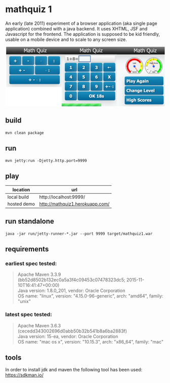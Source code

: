 # mathquiz 1

An early (late 2011) experiment of a browser application (aka single page
application) combined with a java backend. It uses XHTML, JSF and Javascript
for the frontend. The application is supposed to be kid friendly, usable on
a mobile device and to scale to any screen size.

![MathQuiz1 Game](doc/mathquiz1.png "Screenshots")

## build
```
mvn clean package
```

## run
```
mvn jetty:run -Djetty.http.port=9999
```

## play
| location     | url                              |
|--------------|----------------------------------|
| local build  | http://localhost:9999/           |
| hosted demo  | http://mathquiz1.herokuapp.com/  |

## run standalone
```
java -jar run/jetty-runner-*.jar --port 9999 target/mathquiz1.war
```

## requirements
### earliest spec tested:

> Apache Maven 3.3.9 (bb52d8502b132ec0a5a3f4c09453c07478323dc5; 2015-11-10T16:41:47+00:00)  
> Java version: 1.8.0_201, vendor: Oracle Corporation  
> OS name: "linux", version: "4.15.0-96-generic", arch: "amd64", family: "unix"  

### latest spec tested:

> Apache Maven 3.6.3 (cecedd343002696d0abb50b32b541b8a6ba2883f)  
> Java version: 15-ea, vendor: Oracle Corporation  
> OS name: "mac os x", version: "10.15.3", arch: "x86_64", family: "mac"  

## tools

In order to install jdk and maven the following tool has been used:  
https://sdkman.io/
